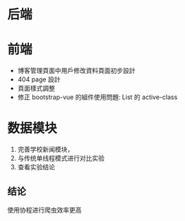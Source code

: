 # 后端


# 前端

- 博客管理頁面中用戶修改資料頁面初步設計
- 404 page 設計
- 頁面樣式調整
- 修正 bootstrap-vue 的組件使用問題: List 的 active-class

# 数据模块
1. 完善学校新闻模块，
2. 与传统单线程模式进行对比实验
3. 查看实验结论
## 结论
使用协程进行爬虫效率更高

